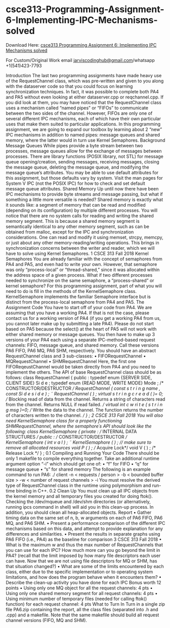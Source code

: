 # csce313-Programming-Assignment-6-Implementing-IPC-Mechanisms-solved

Download Here: [csce313 Programming Assignment 6: Implementing IPC Mechanisms solved](https://jarviscodinghub.com/assignment/programming-assignment-6-implementing-ipc-mechanisms-solution/)

For Custom/Original Work email jarviscodinghub@gmail.com/whatsapp +1(541)423-7793

Introduction
The last two programming assignments have made heavy use of the RequestChannel class,
which was pre-written and given to you along with the dataserver code so that you could
focus on learning synchronization techniques. In fact, it was possible to complete both PA4
and PA5 without even looking at either dataserver.cpp or reqchannel.cpp.
If you did look at them, you may have noticed that the RequestChannel class uses a
mechanism called “named pipes” or “FIFOs” to communicate between the two sides of the
channel. However, FIFOs are only one of several different IPC mechanisms, each of which
have their own particular uses that make them suited to particular applications. In this
programming assignment, we are going to expand our toolbox by learning about 2 “new”
IPC mechanisms in addition to named pipes: message queues and shared memory, where the
latter would in turn use Kernel Semaphores.
Background
Message Queues
While pipes provide a byte stream between two processes, message queues allow for the
exchange of messages between processes. There are library functions (POSIX library, not
STL) for message queue opening/creation, sending messages, receiving messages, closing the
message queue, deleting the message queue, and modifying the message queue’s attributes.
You may be able to use default attributes for this assignment, but those defaults vary by
system. Visit the man pages for System V IPC (not the POSIX IPC) for how to check and
set default message queue attributes.
Shared Memory
Up until now there have been IPC mechanisms to provide byte streams and message passing,
but what if something a little more versatile is needed? Shared memory is exactly what
it sounds like: a segment of memory that can be read and modified (depending on its
configuration) by multiple different processes. You will notice that there are no system
calls for reading and writing the shared memory segment. This is because a shared memory
segment is semantically identical to any other memory segment, such as can be obtained
from malloc, except for the IPC and synchronization considerations. One can read and
modify it using memset, strcpy, memcpy, or just about any other memory-reading/writing
operations. This brings in synchronization concerns between the writer and reader, which we
will have to solve using Kernel Semaphores.
1
CSCE 313 Fall 2018
Kernel Semaphores
You are already familiar with the concept of semaphores from PA4 and PA5, and even had to
write your own. However, that semaphore was only “process-local” or “thread-shared,” since
it was allocated within the address space of a given process. What if two different processes
needed to synchronize on the same semaphore, a “process-shared” or kernel semaphore?
For this programming assignment, part of what you will need to do is fill in the methods of
the KernelSemaphore class. KernelSemaphore implements the familiar Semaphore interface
but is distinct from the process-local semaphore from PA4 and PA5.
The Assignment
Code
You have to start off of your code from PA4. We are assuming that you have a working PA4.
If that is not the case, please contact us for a working version of PA4 (if you get a working
PA4 from us, you cannot later make up by submitting a late PA4). Please do not start based
on PA5 because the select() at the heart of PA5 will not work with either shared memory
or message queues.
You then have to make up 3 versions of your PA4 each using a separate IPC-method-based
request channels: FIFO, message queue, and shared memory. Call these versions PA6 FIFO,
PA6 MQ, PA6 SHM, respectively. You should have an abstract RequestChannel class and 3
sub-classes:
• FIFORequestChannel
• MQRequestChannel
• SHMRequestChannel
Here, the first one FIFOReqeustChannel would be taken directly from PA4 and you need to
implement the others. The API of base RequestChannel class should be as follows:
class RequestChannel {
public :
typedef enum {SERVER SIDE, CLIENT SIDE} Si d e ;
typedef enum {READ MODE, WRITE MODE} Mode ;
/* CONSTRUCTOR/DESTRUCTOR */
RequestChannel ( const s t r i n g name , const Si d e s i d e ) ;
˜ RequestChannel ( ) ;
virtual s t r i n g c r e a d ( )= 0;
/* Blocking read of data from the channel. Returns a string of
characters read from the channel. Returns NULL if read failed. */
virtual int c w ri t e ( s t r i n g msg )=0;
/* Write the data to the channel. The function returns
the number of characters written to the channel. */
} ;
2
CSCE 313 Fall 2018
You will also need KernelSemaphore class for a properly functioning SHMRequestChannel,
where the semaphore´s API should look like the following:
class KernelSemaphore {
private :
/* INTERNAL DATA STRUCTURES */
public :
/* CONSTRUCTOR/DESTRUCTOR */
KernelSemaphore ( int v a l ) ;
˜ KernelSemaphore ( ) ; // make sure to remove all allocated resources
void P ( ) ; /* Acquire Lock*/
void V ( ) ; /* Release Lock */
} ;
0.1 Compiling and Running Your Code
There should be only 1 makefile to compile everything together.
Take an additional runtime argument option “-i” which should get one of:
• “f” for FIFO
• “q” for message queue
• “s” for shared memory
The following is an example command to run PA6:
./ client -n < requests / person > -b < bounded buffer size >
-w < number of request channels > -i
You must resolve the derived type of RequestChannel class in the runtime using polymorphism
and run-time binding in C++.
0.2 Clean Up
You must clean up all IPC objects from the kernel memory and all temporary files you created
for doing ftok(). Checking the /dev/mqueue and /dev/shm directories (or alternatively,
running ipcs command in shell) will aid you in this clean-up process. In addition, you should
clean all heap-allocated objects.
Report
• Gather timing data on the same set of n, b, w arguments on each of PA6 FIFO, PA6 MQ,
and PA6 SHM.
• Present a performance comparison of the different IPC mechanisms based on this data,
and attempt to provide explanation for any differences and similarities.
• Present the results in separate graphs using PA6 FIFO (i.e., PA4) as the baseline for
comparison
3
CSCE 313 Fall 2018
• What is the maximum w and thus the max number of RequestChannels that you can
use for each IPC? How much more can you go beyond the limit in PA4? (recall that
the limit imposed by how many file descriptors each user can have. Now that we are
not using file descriptors for MQ or SHM, has that situation changed?)
• What are some of the limits encountered by each class, either due to the specific
implementation or to operating system limitations, and how does the program behave
when it encounters them?
• Describe the clean-up activity you have done for each IPC
Bonus worth 12 points
• Using only one MQ object for all the request channels: 4 pts
• Using only one shared memory segment for all request channels: 4 pts
• Using minimum number of temporary files (needed for calling ftok() function) for
each request channel: 4 pts
What to Turn In
Turn in a single zip file PA6.zip containing the report, all the class files (separated into .h
and .cpp) and a makefile. Note that the same makefile should build all request channel
versions (FIFO, MQ and SHM).
